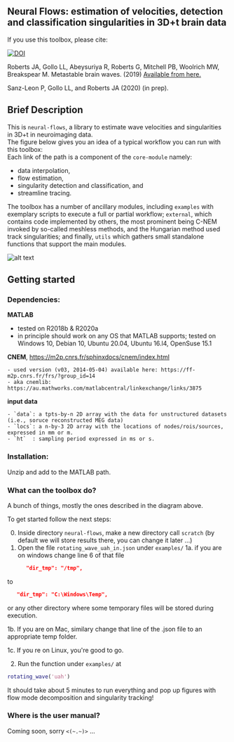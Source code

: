 
## Neural Flows: estimation of velocities, detection and classification singularities in 3D+t brain data

If you use this toolbox, please cite:

[![DOI](https://zenodo.org/badge/163922377.svg)](https://zenodo.org/badge/latestdoi/163922377)

Roberts JA, Gollo LL, Abeysuriya R, Roberts G, Mitchell PB, Woolrich MW, Breakspear M. Metastable brain waves. (2019) [Available from here.](https://www.nature.com/articles/s41467-019-08999-0)


Sanz-Leon P, Gollo LL, and Roberts JA (2020) (in prep).


## Brief Description 
This is `neural-flows`, a library to estimate wave velocities and singularities in 3D+t in neuroimaging data.  
The figure below gives you an idea of a typical workflow you can run with this toolbox:  
Each link of the path is a component of the `core-module` namely: 
+ data interpolation, 
+ flow estimation, 
+ singularity detection and classification, and
+ streamline tracing. 

The toolbox has a number of ancillary modules, including `examples` with  exemplary scripts to execute a full or partial
workflow; `external`, which contains code implemented by others, the
most prominent being C-NEM invoked by so-called
meshless methods, and the Hungarian method 
used track singularities; and finally, `utils` which gathers small
standalone functions that support the main modules. 



![alt text](https://github.com/brain-modelling-group/neural-flows/blob/master/demo-data/img/fig_workflow_pretty_vis.png?raw=true)

## Getting started

### Dependencies:

**MATLAB**
   
   - tested on R2018b & R2020a
   - in principle should work on any OS that MATLAB supports; tested on Windows 10, Debian 10, Ubuntu 20.04, Ubuntu 16.l4, OpenSuse 15.1 

**CNEM**, https://m2p.cnrs.fr/sphinxdocs/cnem/index.html
    
    - used version (v03, 2014-05-04) available here: https://ff-m2p.cnrs.fr/frs/?group_id=14
    - aka cnemlib: https://au.mathworks.com/matlabcentral/linkexchange/links/3875

**input data**
    
    - `data`: a tpts-by-n 2D array with the data for unstructured datasets (i.e., soruce reconstructed MEG data) 
    - `locs`: a n-by-3 2D array with the locations of nodes/rois/sources, expressed in mm or m.
    - `ht`  : sampling period expressed in ms or s.
    
### Installation:

Unzip and add to the MATLAB path. 


### What can the toolbox do?
A bunch of things, mostly the ones described in the diagram above.

To get started follow the next steps: 

0. Inside directory `neural-flows`, make a new directory call `scratch` (by default we will store results there, you can change it later ...)
1. Open the file `rotating_wave_uah_in.json` under `examples/`
1a. if you are on windows change line 6 of that file
```json
      "dir_tmp": "/tmp",    

```

to 

```json
   "dir_tmp": "C:\Windows\Temp",    
```

or any other directory where some temporary files will be stored during execution.

1b. If you are on Mac, similary change that line of the .json file to an appropriate temp folder.

1c. If you re on Linux, you're good to go.

2. Run the function under `examples/` at
```matlab
rotating_wave('uah')
``` 
It should take about 5 minutes to run everything and pop up figures with flow mode decomposition and singularity tracking!


### Where is the user manual?

Coming soon, sorry `<(~.~)>` ...

